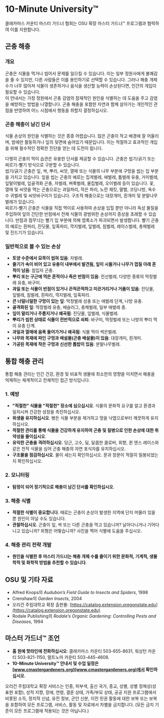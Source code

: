 # 10-Minute University™  
클래카마스 카운티 마스터 가드너 협회는 OSU 확장 마스터 가드너™ 프로그램과 협력하여 이를 지원합니다.  

## 곤충 해충  
### 개요  
곤충은 식물을 먹거나 씹어서 문제를 일으킬 수 있습니다. 이는 일부 정원사에게 불쾌감을 줄 수 있지만, 다른 사람들은 이를 용인하기로 선택할 수 있습니다. 그러나 해충 개체 수가 너무 많아져 식물이 생존하거나 음식을 생산할 능력이 손상된다면, 인간의 개입이 필요할 수 있습니다.  
이 안내서는 가정 정원에서 곤충 감염의 잠재적인 원인을 식별하는 데 도움을 주고 감염을 예방하는 방법을 나열합니다. 곤충 해충을 포함한 자연과 함께 살아가는 개인적인 관점을 반영하여 어느 시점에서 행동을 취할지 결정하십시오.  

### 곤충 해충이 남긴 단서  
식물 손상의 원인을 식별하는 것은 종종 어렵습니다. 많은 곤충이 작고 배경에 잘 어울리며, 밤에만 활동하거나 잎의 뒷면에 숨어있기 때문입니다. 이는 적절하고 효과적인 개입을 위해 필수적인 정확한 진단을 얻는 데 도전이 됩니다.  

다행히 곤충의 먹이 습관은 유용한 단서를 제공할 수 있습니다. 곤충은 씹기/긁기 또는 찌르기-빨기 방식으로 구분할 수 있습니다.  
씹기/긁기 곤충은 잎, 싹, 뿌리, 씨앗, 열매 또는 식물의 나무 부분에 구멍을 씹는 입 부분을 가지고 있습니다. 잎을 씹는 곤충의 예로는 집게벌레, 애벌레, 톱벌레 유충, 거미벌레, 잎말이벌레, 잎골격화 곤충, 자벌레, 벼룩벌레, 물집벌레, 오이벌레 등이 있습니다. 꽃, 열매 및 씨앗을 먹는 곤충으로는 과일파리, 작은 파리, 노란 재킷, 말벌, 코딩나방, 옥수수 귀벌레 및 씨앗바구미가 있습니다. 구조적 해충으로는 대장개미, 흰개미 및 분말나무벌레가 있습니다.  
찌르기-빨기 곤충은 식물을 직접 먹이로 사용하여 손상을 입힐 뿐만 아니라 독성 물질을 주입하여 잎의 간단한 반점에서 전체 식물의 광범위한 손상까지 증상을 초래할 수 있습니다. 반점과 점무늬는 빨기 입 부분에 의해 엽록소가 파괴되면서 발생합니다. 빨기 곤충의 예로는 흰파리, 진딧물, 잎혹파리, 깍지벌레, 잎벌레, 침벌레, 레이스벌레, 총채벌레 및 진드기가 있습니다.  

### 일반적으로 볼 수 있는 손상  
- **토양 수준에서 묘목이 씹혀 있음**: 자벌레.  
- **줄기가 속이 비어 있고 유충이 내부에서 발견됨, 잎이 시들거나 나무가 껍질 아래 흔적이 남음**: 침입자 곤충.  
- **뿌리 또는 구근에 먹은 흔적이나 죽은 반점이 있음**: 전선벌레, 다양한 종류의 딱정벌레 유충, 바구미.  
- **과일 또는 식물이 반점이 있거나 끈적끈적하고 미끈거리거나 거품이 있음**: 진딧물, 잎벌레, 침벌레, 흰파리, 깍지벌레, 잎혹파리.  
- **큰 너덜너덜한 구멍이 있는 잎**: 딱정벌레 성충 또는 애벌레 단계, 나방 유충.  
- **골격화된 잎**: 딱정벌레 유충, 배슬러그, 총채벌레, 일부 애벌레 종.  
- **잎이 말리거나 주름지거나 왜곡됨**: 진딧물, 잎벌레, 식물벌레.  
- **뿌리가 씹힌 상태로 식물이 전반적으로 쇠퇴**: 바구미, 딱정벌레 또는 나방의 뿌리 먹이 유충 단계.  
- **과일과 열매에 움푹 들어가거나 왜곡됨**: 식물 먹이 썩은벌레.  
- **나무와 목재에 파인 구멍과 배설물(곤충 배설물)이 있음**: 대장개미, 흰개미.  
- **가공된 목재에 작은 구멍과 신선한 톱밥이 있음**: 분말나무벌레.  

## 통합 해충 관리  
통합 해충 관리는 인간 건강, 환경 및 비표적 생물에 최소한의 영향을 미치면서 해충을 억제하는 체계적이고 전체적인 접근 방식입니다.  

### 1. 예방  
- **"적절한" 식물을 "적절한" 장소에 심으십시오**. 식물의 문화적 요구를 알고 환경과 일치시켜 건강한 성장을 촉진하십시오.  
- **위생을 유지하십시오**. 병든 식물 부분을 제거하고 땅을 낙엽으로부터 깨끗하게 유지하십시오.  
- **적절한 관리를 통해 식물을 건강하게 유지하여 곤충 및 질병으로 인한 손상에 대한 취약성을 줄이십시오**.  
- **유익한 곤충을 격려하십시오**. 당근, 고수, 딜, 달콤한 클로버, 회향, 퀸 앤스 레이스와 같은 천적 식물을 심어 곤충 해충의 자연 포식자를 유치하십시오.  
- **구조물을 점검하십시오**. 물이 새는지 확인하십시오. 문과 창문이 적절히 밀봉되었는지 확인하십시오.  

### 2. 모니터링  
- **탐정이 되어 정기적으로 해충이 남긴 단서를 확인하십시오**.  

### 3. 해충 식별  
- **적절한 식별이 중요합니다**. 때로는 곤충이 손상이 발생한 지역에 단지 머물러 있을 뿐 원인이 아닐 수도 있습니다.  
- **관찰하십시오**. 곤충이 잎, 싹 또는 다른 곤충을 먹고 있습니까? 날아다니거나 기어다니고 있습니까? 외형은 어떻습니까? 사진을 찍어 식별에 도움을 주십시오.  

### 4. 해충 관리 전략 개발  
- **원인을 식별한 후 마스터 가드너는 해충 개체 수를 줄이기 위한 문화적, 기계적, 생물학적 및 화학적 방법을 추천할 수 있습니다**.  

## OSU 및 기타 자료  
- Alfred Knops의 *Audubon’s Field Guide to Insects and Spiders*, 1998  
- Crenshaw의 *Garden Insects*, 2004  
- 오리건 주립대학교 확장 출판물: [https://catalog.extension.oregonstate.edu](https://catalog.extension.oregonstate.edu)  
- Rodale Publishing의 *Rodale’s Organic Gardening: Controlling Pests and Diseases*, 1994  

## 마스터 가드너™ 조언  
- **홈 원예 핫라인에 전화하십시오**: 클래카마스 카운티 503-655-8631, 워싱턴 카운티 503-821-1150, 멀트노마 카운티 503-445-4608.  
- **10-Minute University™ 안내서 및 수업 일정은 [www.cmastergardeners.org](www.cmastergardeners.org)에서 확인하십시오**.  

오리건 주립대학교 확장 서비스는 인종, 피부색, 출신 국가, 종교, 성별, 성별 정체성(성 표현 포함), 성적 지향, 장애, 연령, 결혼 상태, 가족/부모 상태, 공공 지원 프로그램에서 비롯된 소득, 정치적 신념, 유전 정보, 군인 신분, 이전 민권 활동에 대한 보복 또는 보복을 포함하여 모든 프로그램, 서비스, 활동 및 자료에서 차별을 금지합니다. (모든 금지 기준이 모든 프로그램에 적용되는 것은 아닙니다.)